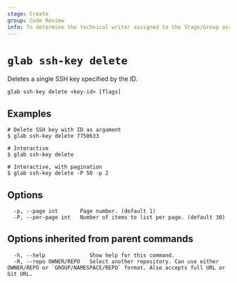```yaml
---
stage: Create
group: Code Review
info: To determine the technical writer assigned to the Stage/Group associated with this page, see https://about.gitlab.com/handbook/product/ux/technical-writing/#assignments
---
```


<!--
This documentation is auto generated by a script.
Please do not edit this file directly. Run `make gen-docs` instead.
-->

# `glab ssh-key delete`

Deletes a single SSH key specified by the ID.

```plaintext
glab ssh-key delete <key-id> [flags]
```

## Examples

```console
# Delete SSH key with ID as argument
$ glab ssh-key delete 7750633

# Interactive
$ glab ssh-key delete

# Interactive, with pagination
$ glab ssh-key delete -P 50 -p 2
```

## Options

```plaintext
  -p, --page int       Page number. (default 1)
  -P, --per-page int   Number of items to list per page. (default 30)
```

## Options inherited from parent commands

```plaintext
  -h, --help              Show help for this command.
  -R, --repo OWNER/REPO   Select another repository. Can use either OWNER/REPO or `GROUP/NAMESPACE/REPO` format. Also accepts full URL or Git URL.
```
